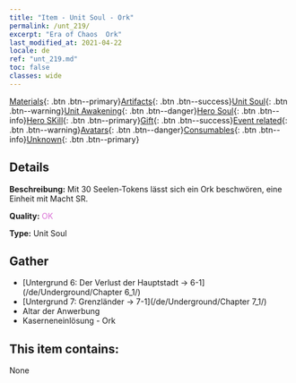 ```yaml
---
title: "Item - Unit Soul - Ork"
permalink: /unt_219/
excerpt: "Era of Chaos  Ork"
last_modified_at: 2021-04-22
locale: de
ref: "unt_219.md"
toc: false
classes: wide
---
```

 [Materials](/ItemsDE/){: .btn .btn--primary}[Artifacts](/ItemsDE/Artifacts/){: .btn .btn--success}[Unit Soul](/ItemsDE/UnitSoul/){: .btn .btn--warning}[Unit Awakening](/ItemsDE/UnitAwakening/){: .btn .btn--danger}[Hero Soul](/ItemsDE/HeroSoul/){: .btn .btn--info}[Hero SKill](/ItemsDE/HeroSkill/){: .btn .btn--primary}[Gift](/ItemsDE/Gift/){: .btn .btn--success}[Event related](/ItemsDE/Events/){: .btn .btn--warning}[Avatars](/ItemsDE/Avatars/){: .btn .btn--danger}[Consumables](/ItemsDE/Consumables/){: .btn .btn--info}[Unknown](/ItemsDE/Unknown/){: .btn .btn--primary}

## Details
 **Beschreibung:** Mit 30 Seelen-Tokens lässt sich ein Ork beschwören, eine Einheit mit Macht SR.

 **Quality:** <span style="color: #DA70D6">OK</span>

 **Type:** Unit Soul

## Gather

*    [Untergrund 6: Der Verlust der Hauptstadt -> 6-1](/de/Underground/Chapter 6_1/) 
*    [Untergrund 7: Grenzländer -> 7-1](/de/Underground/Chapter 7_1/) 
*    Altar der Anwerbung 
*    Kaserneneinlösung - Ork 

## This item contains:

  None

